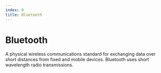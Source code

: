 ```yaml
---
index: 0
title: Bluetooth
---
```

# Bluetooth

A physical wireless communications standard for exchanging data over short distances from fixed and mobile devices. Bluetooth uses short wavelength radio transmissions.